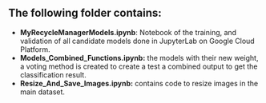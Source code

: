 
<h2>The following folder contains:</h2>

- <strong>MyRecycleManagerModels.ipynb</strong>: Notebook of the training, and validation of all candidate models done in JupyterLab on Google Cloud Platform.
- <strong>Models_Combined_Functions.ipynb:</strong> the models with their new weight, a voting method is created to create a test a combined output to get the classification result.
- <strong>Resize_And_Save_Images.ipynb:</strong> contains code to resize images in the main dataset.
